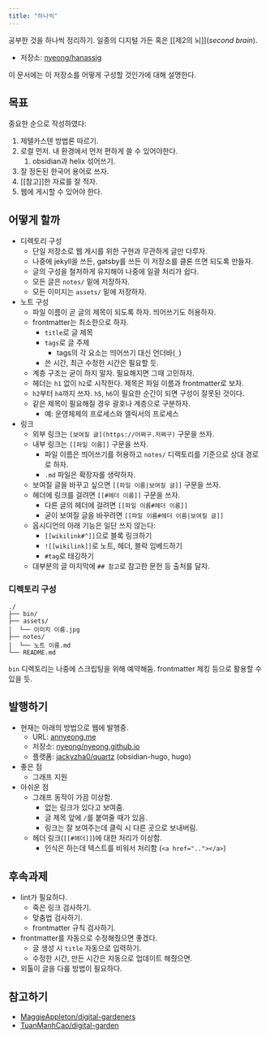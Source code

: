 ```yaml
---
title: "하나씩"
---
```



공부한 것을 하나씩 정리하기. 일종의 디지털 가든 혹은 [[제2의 뇌]](*second brain*).

- 저장소: [nyeong/hanassig](https://github.com/nyeong/hanassig)

이 문서에는 이 저장소를 어떻게 구성할 것인가에 대해 설명한다.

## 목표

중요한 순으로 작성하였다:

1. 제텔카스텐 방법론 따르기.
2. 로컬 먼저. 내 환경에서 먼저 편하게 쓸 수 있어야한다.
	1. obsidian과 helix 섞어쓰기.
3. 잘 정돈된 한국어 용어로 쓰자.
4. [[참고]]한 자료를 잘 적자.
5. 웹에 게시할 수 있어야 한다.

## 어떻게 할까

- 디렉토리 구성
	- 단일 저장소로 웹 게시를 위한 구현과 무관하게 글만 다루자.
	- 나중에 jekyll을 쓰든, gatsby를 쓰든 이 저장소를 클론 뜨면 되도록 만들자.
	- 글의 구성을 철저하게 유지해야 나중에 일괄 처리가 쉽다.
	- 모든 글은 `notes/` 밑에 저장하자.
	- 모든 이미지는 `assets/` 밑에 저장하자.
- 노트 구성
	- 파일 이름이 곧 글의 제목이 되도록 하자. 띄어쓰기도 허용하자.
	- frontmatter는 최소한으로 하자.
		- `title`로 글 제목
		- `tags`로 글 주제
			- tags의 각 요소는 띄어쓰기 대신 언더바(`_`)
		- 쓴 시간, 최근 수정한 시간은 필요할 듯.
	- 계층 구조는 굳이 하지 말자. 필요해지면 그때 고민하자.
	- 헤더는 `h1` 없이 `h2`로 시작한다. 제목은 파일 이름과 frontmatter로 보자.
	- `h2`부터 `h4`까지 쓰자. `h5`, `h6`이 필요한 순간이 되면 구성이 잘못된 것이다.
	- 같은 제목이 필요해질 경우 괄호나 계층으로 구분하자.
		- 예: 운영체제의 프로세스와 엘릭서의 프로세스
- 링크
	- 외부 링크는 `[보여질 글](https://어쩌구.저쩌구)` 구문을 쓰자.
	- 내부 링크는 `[[파일 이름]]` 구문을 쓰자.
		- 파일 이름은 띄어쓰기를 허용하고 `notes/` 디렉토리를 기준으로 상대 경로로 하자.
		- `.md` 파일은 확장자를 생략하자.
	- 보여질 글을 바꾸고 싶으면 `[[파일 이름|보여질 글]]` 구문을 쓰자.
	- 헤더에 링크를 걸려면 `[[#헤더 이름]]` 구문을 쓰자.
		- 다른 글의 헤더에 걸려면 `[[파일 이름#헤더 이름]]`
		- 굳이 보여질 글을 바꾸려면 `[[파일 이름#헤더 이름|보여질 글]]`
	- 옵시디언의 아래 기능은 일단 쓰지 않는다:
		- `[[wikilink#^]]`으로 블록 링크하기
		- `![[wikilink]]`로 노트, 헤더, 블락 임베드하기
		- `#tag`로 태깅하기
	- 대부분의 글 마지막에 `## 참고`로 참고한 문헌 등 출처를 달자.

### 디렉토리 구성

```
./
├── bin/
├── assets/
│  └── 이미지 이름.jpg
├── notes/
│  └── 노트 이름.md
└── README.md
```

`bin` 디렉토리는 나중에 스크립팅을 위해 예약해둠. frontmatter 체킹 등으로 활용할 수 있을 듯.

## 발행하기

- 현재는 아래의 방법으로 웹에 발행중.
	- URL: [annyeong.me](https://annyeong.me)
	- 저장소: [nyeong/nyeong.github.io](https://github.com/nyeong/nyeong.github.io)
	- 플랫폼: [jackyzha0/quartz](https://github.com/jackyzha0/quartz) (obsidian-hugo, hugo)
- 좋은 점
	- 그래프 지원
- 아쉬운 점
	- 그래프 동작이 가끔 이상함.
		- 없는 링크가 있다고 보여줌.
		- 글 제목 앞에 `/`를 붙여줄 때가 있음.
		- 링크는 잘 보여주는데 클릭 시 다른 곳으로 보내버림.
	- 헤더 링크(`[[#헤더]]`)에 대한 처리가 이상함.
		- 인식은 하는데 텍스트를 비워서 처리함 (`<a href=".."></a>`)

## 후속과제

- lint가 필요하다.
	- 죽은 링크 검사하기.
	- 맞춤법 검사하기.
	- frontmatter 규칙 검사하기.
- frontmatter를 자동으로 수정해줬으면 좋겠다.
	- 글 생성 시 `title` 자동으로 입력하기.
	- 수정한 시간, 만든 시간은 자동으로 업데이트 해줬으면.
- 외톨이 글을 다룰 방법이 필요하다.

## 참고하기

- [MaggieAppleton/digital-gardeners](https://github.com/MaggieAppleton/digital-gardeners)
- [TuanManhCao/digital-garden](https://github.com/TuanManhCao/digital-garden) 